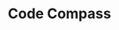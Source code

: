---
title: Code Compass
redirect_to: https://docs.google.com/spreadsheets/d/15HpGhKJ_ULp-v2t0KJSKUOEC8OUM2XcqewXBFdqE_r8/edit?usp=sharing
redirect_from: 
  - /CodeCompass
  - /codecompass
---